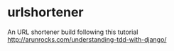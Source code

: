 urlshortener
============

An URL shortener build following this tutorial http://arunrocks.com/understanding-tdd-with-django/
